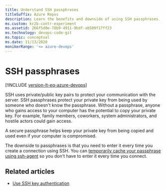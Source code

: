 ```yaml
---
title: Understand SSH passphrases
titleSuffix: Azure Repos
description: Learn the benefits and downside of using SSH passphrases.
ms.custom: kr2b-contr-experiment
ms.assetid: 266f5d0e-78b9-4911-9bdf-ab509f17ff23
ms.technology: devops-code-git 
ms.topic: conceptual
ms.date: 11/13/2020
monikerRange: '<= azure-devops'
---
```



# SSH passphrases

[!INCLUDE [version-lt-eq-azure-devops](../../includes/version-lt-eq-azure-devops.md)]

SSH uses private/public key pairs to protect your communication with the server. 
SSH passphrases protect your private key from being used by someone who doesn't know the passphrase. 
Without a passphrase, anyone who gains access to your computer has the potential to copy your private key. For example, family members, coworkers, system administrators, and hostile actors could gain access. 

A secure passphrase helps keep your private key from being copied and used even if your computer is compromised.

The downside to passphrases is that you need to enter it every time you create a connection using SSH.
You can [temporarily cache your passphrase using ssh-agent](use-ssh-keys-to-authenticate.md#questions-and-troubleshooting) so you don't have to enter it every time you connect.

## Related articles

- [Use SSH key authentication](use-ssh-keys-to-authenticate.md)